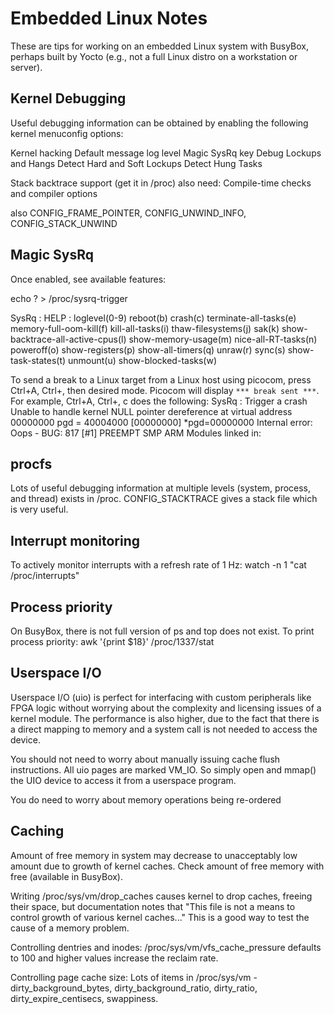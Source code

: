 Embedded Linux Notes
====================

These are tips for working on an embedded Linux system with BusyBox, perhaps
built by Yocto (e.g., not a full Linux distro on a workstation or server).

Kernel Debugging
----------------
Useful debugging information can be obtained by enabling the following kernel
menuconfig options:

Kernel hacking
  Default message log level
  Magic SysRq key
  Debug Lockups and Hangs
    Detect Hard and Soft Lockups
    Detect Hung Tasks

  Stack backtrace support (get it in /proc)
  also need:
  Compile-time checks and compiler options
    
  also CONFIG_FRAME_POINTER, CONFIG_UNWIND_INFO, CONFIG_STACK_UNWIND

Magic SysRq
-----------
Once enabled, see available features:

echo ? > /proc/sysrq-trigger

SysRq : HELP : loglevel(0-9) reboot(b) crash(c) terminate-all-tasks(e) memory-full-oom-kill(f) kill-all-tasks(i) thaw-filesystems(j) sak(k) show-backtrace-all-active-cpus(l) show-memory-usage(m) nice-all-RT-tasks(n) poweroff(o) show-registers(p) show-all-timers(q) unraw(r) sync(s) show-task-states(t) unmount(u) show-blocked-tasks(w)

To send a break to a Linux target from a Linux host using picocom, press
Ctrl+A, Ctrl+\, then desired mode. Picocom will display `*** break sent ***`. For
example, Ctrl+A, Ctrl+\, c does the following:
    SysRq : Trigger a crash
    Unable to handle kernel NULL pointer dereference at virtual address 00000000
    pgd = 40004000
    [00000000] *pgd=00000000
    Internal error: Oops - BUG: 817 [#1] PREEMPT SMP ARM
    Modules linked in:

procfs
------
Lots of useful debugging information at multiple levels (system, process, and
thread) exists in /proc. CONFIG_STACKTRACE gives a stack file which is very
useful.

Interrupt monitoring
--------------------
To actively monitor interrupts with a refresh rate of 1 Hz:
watch -n 1 "cat /proc/interrupts"

Process priority
----------------
On BusyBox, there is not full version of ps and top does not exist. To print process priority:
awk '{print $18}' /proc/1337/stat

Userspace I/O
-------------
Userspace I/O (uio) is perfect for interfacing with custom peripherals like FPGA logic without worrying about the complexity and licensing issues of a kernel module. The performance is also higher, due to the fact that there is a direct mapping to memory and a system call is not needed to access the device.

You should not need to worry about manually issuing cache flush instructions. All uio pages are marked VM_IO. So simply open and mmap() the UIO device to access it from a userspace program.

You do need to worry about memory operations being re-ordered

Caching
-------
Amount of free memory in system may decrease to unacceptably low amount due to
growth of kernel caches. Check amount of free memory with free (available in
BusyBox).

Writing /proc/sys/vm/drop_caches causes kernel to drop caches, freeing their
space, but documentation notes that "This file is not a means to control growth
of various kernel caches..." This is a good way to test the cause of a memory
problem.

Controlling dentries and inodes:
/proc/sys/vm/vfs_cache_pressure defaults to 100 and higher values increase the
reclaim rate.

Controlling page cache size:
Lots of items in /proc/sys/vm - dirty_background_bytes, dirty_background_ratio,
dirty_ratio, dirty_expire_centisecs, swappiness.
